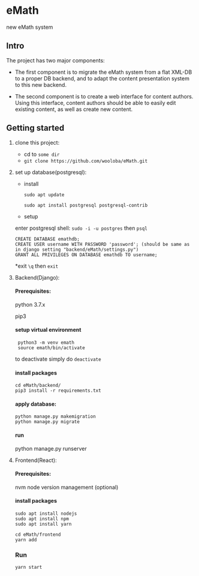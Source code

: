# eMath
new eMath system

## Intro
The project has two major components:

- The first component is to migrate the eMath system from a flat XML-DB to a proper DB backend, and to adapt the content presentation system to this new backend.

- The second component is to create a web interface for content authors. Using this interface, content authors should be able to easily edit existing content, as well as create new content.

## Getting started

1. clone this project:
   * cd to ` some dir ` 
   * `git clone https://github.com/wooloba/eMath.git` 
  
2. set up database(postgresql):
   * install
   
      `sudo apt update`
   
      `sudo apt install postgresql postgresql-contrib`
   
   * setup
   
   enter postgresql shell: `sudo -i -u postgres` then `psql`
   ```
   CREATE DATABASE emathdb;
   CREATE USER username WITH PASSWORD 'password'; (should be same as in django setting "backend/eMath/settings.py")
   GRANT ALL PRIVILEGES ON DATABASE emathdb TO username;
   ```
   *exit
   `\q` then `exit`
   
3. Backend(Django):
     #### Prerequisites:
     
     python 3.7.x
     
     pip3
     
     #### setup virtual environment
     
     ```
      python3 -m venv emath
      source emath/bin/activate
     ```
     to deactivate simply do `deactivate`
     
     #### install packages
     
     ```
     cd eMath/backend/
     pip3 install -r requirements.txt
     
     ```
     
     #### apply database:
     ```
     python manage.py makemigration
     python manage.py migrate
     ```
     
     #### run
     python manage.py runserver 
     
4. Frontend(React):

     #### Prerequisites:
 
     nvm node version management (optional)
     
     #### install packages
     ```
     sudo apt install nodejs
     sudo apt install npm
     sudo apt install yarn
     
     cd eMath/frontend
     yarn add 
     ```
     
     
     ### Run
     
     ```
     yarn start
     ```
     
     
     
     
     
        
        
   
